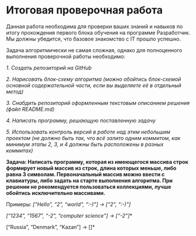# Итоговая проверочная работа  


Данная работа необходима для проверки ваших знаний и навыков по итогу прохождения первого блока обучения на программе Разработчик. Мы должны убедится, что базовое знакомство с IT прошло успешно.

Задача алгоритмически не самая сложная, однако для полноценного выполнения проверочной работы необходимо:

*1. Создать репозиторий на GitHub*

*2. Нарисовать блок-схему алгоритма (можно обойтись блок-схемой основной содержательной части, если вы выделяете её в отдельный метод)*

*3. Снабдить репозиторий оформленным текстовым описанием решения (файл README.md)*

*4. Написать программу, решающую поставленную задачу*

*5. Использовать контроль версий в работе над этим небольшим проектом (не должно быть так, что всё залито одним коммитом, 
как минимум этапы 2, 3, и 4 должны быть расположены в разных коммитах)*

**Задача: Написать программу, которая из имеющегося массива строк формирует новый массив из строк, длина которых меньше, либо равна 3 символам. Первоначальный массив можно ввести с клавиатуры, либо задать на старте выполнения алгоритма. При решении не рекомендуется пользоваться коллекциями, лучше обойтись исключительно массивами.**

Примеры:
_[“Hello”, “2”, “world”, “:-)”] → [“2”, “:-)”]_

*[“1234”, “1567”, “-2”, “computer science”] → [“-2”]**

[“Russia”, “Denmark”, “Kazan”] → []*
